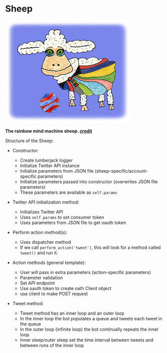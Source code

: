 # Sheep

![the sheep](sheep.jpg)

**The rainbow mind machine sheep. [credit](credits.md)**

Structure of the Sheep:

* Constructor:
    * Create lumberjack logger
    * Initialize Twitter API instance
    * Initialize parameters from JSON file (sheep-specific/account-specific parameters)
    * Initialize parameters passed into constructor (overwrites JSON file parameters)
    * These parameters are available as `self.params`

* Twitter API initialization method:
    * Initializes Twitter API
    * Uses `self.params` to set consumer token
    * Uses parameters from JSON file to get oauth token

* Perform action method(s):
    * Uses dispatcher method
    * If we call `perform_action('tweet')`, this will 
        look for a method called `tweet()` and run it.

* Action methods (general template):
    * User will pass in extra parameters (action-specific parameters)
    * Parameter validation
    * Set API endpoint
    * Use oauth token to create oath Client object
    * use client to make POST request

* Tweet method:
    * Tweet method has an inner loop and an outer loop
    * In the inner loop the bot populates a queue and tweets each tweet in the queue
    * In the outer loop (infinite loop) the bot continually repeats the inner loop
    * Inner sleep/outer sleep set the time interval between tweets and between runs 
        of the inner loop


